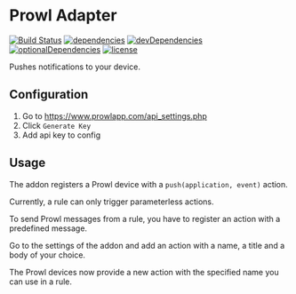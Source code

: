 # Prowl Adapter

[![Build Status](https://travis-ci.org/tim-hellhake/prowl-adapter.svg?branch=master)](https://travis-ci.org/tim-hellhake/prowl-adapter)
[![dependencies](https://david-dm.org/tim-hellhake/prowl-adapter.svg)](https://david-dm.org/tim-hellhake/prowl-adapter)
[![devDependencies](https://david-dm.org/tim-hellhake/prowl-adapter/dev-status.svg)](https://david-dm.org/tim-hellhake/prowl-adapter?type=dev)
[![optionalDependencies](https://david-dm.org/tim-hellhake/prowl-adapter/optional-status.svg)](https://david-dm.org/tim-hellhake/prowl-adapter?type=optional)
[![license](https://img.shields.io/badge/license-MPL--2.0-blue.svg)](LICENSE)

Pushes notifications to your device.

## Configuration
1. Go to https://www.prowlapp.com/api_settings.php
2. Click `Generate Key`
3. Add api key to config

## Usage
The addon registers a Prowl device with a `push(application, event)` action.

Currently, a rule can only trigger parameterless actions.

To send Prowl messages from a rule, you have to register an action with a predefined message.

Go to the settings of the addon and add an action with a name, a title and a body of your choice.

The Prowl devices now provide a new action with the specified name you can use in a rule.
